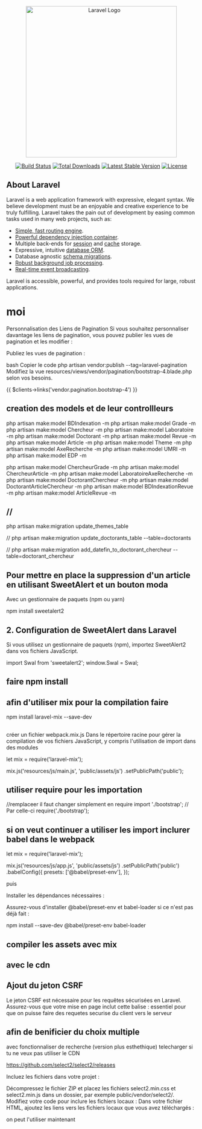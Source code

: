 <p align="center"><a href="https://laravel.com" target="_blank"><img src="https://raw.githubusercontent.com/laravel/art/master/logo-lockup/5%20SVG/2%20CMYK/1%20Full%20Color/laravel-logolockup-cmyk-red.svg" width="400" alt="Laravel Logo"></a></p>

<p align="center">
<a href="https://github.com/laravel/framework/actions"><img src="https://github.com/laravel/framework/workflows/tests/badge.svg" alt="Build Status"></a>
<a href="https://packagist.org/packages/laravel/framework"><img src="https://img.shields.io/packagist/dt/laravel/framework" alt="Total Downloads"></a>
<a href="https://packagist.org/packages/laravel/framework"><img src="https://img.shields.io/packagist/v/laravel/framework" alt="Latest Stable Version"></a>
<a href="https://packagist.org/packages/laravel/framework"><img src="https://img.shields.io/packagist/l/laravel/framework" alt="License"></a>
</p>

## About Laravel

Laravel is a web application framework with expressive, elegant syntax. We believe development must be an enjoyable and creative experience to be truly fulfilling. Laravel takes the pain out of development by easing common tasks used in many web projects, such as:

- [Simple, fast routing engine](https://laravel.com/docs/routing).
- [Powerful dependency injection container](https://laravel.com/docs/container).
- Multiple back-ends for [session](https://laravel.com/docs/session) and [cache](https://laravel.com/docs/cache) storage.
- Expressive, intuitive [database ORM](https://laravel.com/docs/eloquent).
- Database agnostic [schema migrations](https://laravel.com/docs/migrations).
- [Robust background job processing](https://laravel.com/docs/queues).
- [Real-time event broadcasting](https://laravel.com/docs/broadcasting).

Laravel is accessible, powerful, and provides tools required for large, robust applications.

# moi

Personnalisation des Liens de Pagination
Si vous souhaitez personnaliser davantage les liens de pagination, vous pouvez publier les vues de pagination et les modifier :

Publiez les vues de pagination :

bash
Copier le code
php artisan vendor:publish --tag=laravel-pagination
Modifiez la vue resources/views/vendor/pagination/bootstrap-4.blade.php selon vos besoins.



<!-- Pagination Links -->
<div class="d-flex justify-content-center">
    {{ $clients->links('vendor.pagination.bootstrap-4') }}
</div>


## creation des models et de leur controllleurs

php artisan make:model BDIndexation -m
php artisan make:model Grade -m
php artisan make:model Chercheur -m
php artisan make:model Laboratoire -m
php artisan make:model Doctorant -m
php artisan make:model Revue -m
php artisan make:model Article -m
php artisan make:model Theme -m
php artisan make:model AxeRecherche -m
php artisan make:model UMRI -m
php artisan make:model EDP -m


php artisan make:model ChercheurGrade -m
php artisan make:model ChercheurArticle -m
php artisan make:model LaboratoireAxeRecherche -m
php artisan make:model DoctorantChercheur -m
php artisan make:model DoctorantArticleChercheur -m
php artisan make:model BDIndexationRevue -m
php artisan make:model ArticleRevue -m



## //
php artisan make:migration update_themes_table

// php artisan 
make:migration update_doctorants_table --table=doctorants

// php artisan make:migration add_datefin_to_doctorant_chercheur --table=doctorant_chercheur

## Pour mettre en place la suppression d'un article en utilisant SweetAlert et un bouton moda
Avec un gestionnaire de paquets (npm ou yarn)

npm install sweetalert2

## 2. Configuration de SweetAlert dans Laravel
Si vous utilisez un gestionnaire de paquets (npm), importez SweetAlert2 dans vos fichiers JavaScript.

import Swal from 'sweetalert2';
window.Swal = Swal;


## faire npm install


## afin d'utiliser mix pour la compilation faire 

npm install laravel-mix --save-dev

##
créer un fichier webpack.mix.js Dans le répertoire racine pour gérer la compilation de vos fichiers JavaScript, y compris l'utilisation de import dans des modules

let mix = require('laravel-mix');

mix.js('resources/js/main.js', 'public/assets/js')
   .setPublicPath('public');

## utiliser require pour les importation
//remplaceer
il faut changer simplement en require 
import './bootstrap';
// Par celle-ci
require('./bootstrap');

## si on veut continuer a utiliser les import inclurer babel dans le webpack

let mix = require('laravel-mix');

mix.js('resources/js/app.js', 'public/assets/js')
   .setPublicPath('public')
   .babelConfig({
       presets: ['@babel/preset-env'],
   });

puis 

Installer les dépendances nécessaires :

Assurez-vous d'installer @babel/preset-env et babel-loader si ce n'est pas déjà fait :

npm install --save-dev @babel/preset-env babel-loader

## compiler les assets avec mix


## avec le cdn
<script src="https://cdn.jsdelivr.net/npm/sweetalert2@11"></script>

## Ajout du jeton CSRF
Le jeton CSRF est nécessaire pour les requêtes sécurisées en Laravel. Assurez-vous que votre mise en page inclut cette balise :
essentiel pour que on puisse faire des requetes securise du client vers le serveur

<meta name="csrf-token" content="{{ csrf_token() }}">


## afin de benificier du choix multiple 
avec fonctionnaliser de recherche (version plus esthethique)
telecharger si tu ne veux pas utiliser le CDN
<link href="https://cdn.jsdelivr.net/npm/select2@4.0.13/dist/css/select2.min.css" rel="stylesheet" />
<script src="https://code.jquery.com/jquery-3.6.0.min.js"></script>
<script src="https://cdn.jsdelivr.net/npm/select2@4.0.13/dist/js/select2.min.js"></script>

https://github.com/select2/select2/releases


Incluez les fichiers dans votre projet :

Décompressez le fichier ZIP et placez les fichiers select2.min.css et select2.min.js dans un dossier, par exemple public/vendor/select2/.
Modifiez votre code pour inclure les fichiers locaux : Dans votre fichier HTML, ajoutez les liens vers les fichiers locaux que vous avez téléchargés :

<link rel="stylesheet" href="{{ asset('assets/select2/select2.min.css') }}">
<script src="{{ asset('assets/select2/select2.min.js') }}"></script>

on peut l'utiliser maintenant 
